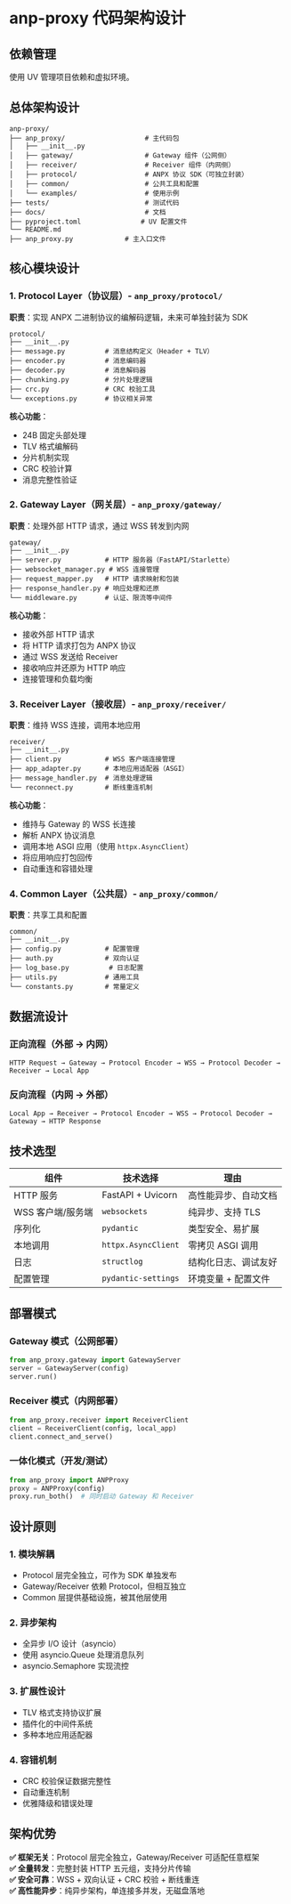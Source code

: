 
# anp-proxy 代码架构设计

## 依赖管理

使用 UV 管理项目依赖和虚拟环境。

## 总体架构设计

```
anp-proxy/
├── anp_proxy/                    # 主代码包
│   ├── __init__.py
│   ├── gateway/                  # Gateway 组件（公网侧）
│   ├── receiver/                 # Receiver 组件（内网侧）
│   ├── protocol/                 # ANPX 协议 SDK（可独立封装）
│   ├── common/                   # 公共工具和配置
│   └── examples/                 # 使用示例
├── tests/                        # 测试代码
├── docs/                         # 文档
├── pyproject.toml               # UV 配置文件
└── README.md
├── anp_proxy.py             # 主入口文件
```

## 核心模块设计

### 1. Protocol Layer（协议层）- `anp_proxy/protocol/`

**职责**：实现 ANPX 二进制协议的编解码逻辑，未来可单独封装为 SDK

```
protocol/
├── __init__.py
├── message.py          # 消息结构定义（Header + TLV）
├── encoder.py          # 消息编码器
├── decoder.py          # 消息解码器
├── chunking.py         # 分片处理逻辑
├── crc.py              # CRC 校验工具
└── exceptions.py       # 协议相关异常
```

**核心功能**：
- 24B 固定头部处理
- TLV 格式编解码
- 分片机制实现
- CRC 校验计算
- 消息完整性验证

### 2. Gateway Layer（网关层）- `anp_proxy/gateway/`

**职责**：处理外部 HTTP 请求，通过 WSS 转发到内网

```
gateway/
├── __init__.py
├── server.py           # HTTP 服务器（FastAPI/Starlette）
├── websocket_manager.py # WSS 连接管理
├── request_mapper.py   # HTTP 请求映射和包装
├── response_handler.py # 响应处理和还原
└── middleware.py       # 认证、限流等中间件
```

**核心功能**：
- 接收外部 HTTP 请求
- 将 HTTP 请求打包为 ANPX 协议
- 通过 WSS 发送给 Receiver
- 接收响应并还原为 HTTP 响应
- 连接管理和负载均衡

### 3. Receiver Layer（接收层）- `anp_proxy/receiver/`

**职责**：维持 WSS 连接，调用本地应用

```
receiver/
├── __init__.py
├── client.py           # WSS 客户端连接管理
├── app_adapter.py      # 本地应用适配器（ASGI）
├── message_handler.py  # 消息处理逻辑
└── reconnect.py        # 断线重连机制
```

**核心功能**：
- 维持与 Gateway 的 WSS 长连接
- 解析 ANPX 协议消息
- 调用本地 ASGI 应用（使用 `httpx.AsyncClient`）
- 将应用响应打包回传
- 自动重连和容错处理

### 4. Common Layer（公共层）- `anp_proxy/common/`

**职责**：共享工具和配置

```
common/
├── __init__.py
├── config.py           # 配置管理
├── auth.py             # 双向认证
├── log_base.py          # 日志配置
├── utils.py            # 通用工具
└── constants.py        # 常量定义
```

## 数据流设计

### 正向流程（外部 → 内网）
```
HTTP Request → Gateway → Protocol Encoder → WSS → Protocol Decoder → Receiver → Local App
```

### 反向流程（内网 → 外部）
```
Local App → Receiver → Protocol Encoder → WSS → Protocol Decoder → Gateway → HTTP Response
```

## 技术选型

| 组件 | 技术选择 | 理由 |
|------|----------|------|
| HTTP 服务 | FastAPI + Uvicorn | 高性能异步、自动文档 |
| WSS 客户端/服务端 | `websockets` | 纯异步、支持 TLS |
| 序列化 | `pydantic` | 类型安全、易扩展 |
| 本地调用 | `httpx.AsyncClient` | 零拷贝 ASGI 调用 |
| 日志 | `structlog` | 结构化日志、调试友好 |
| 配置管理 | `pydantic-settings` | 环境变量 + 配置文件 |

## 部署模式

### Gateway 模式（公网部署）
```python
from anp_proxy.gateway import GatewayServer
server = GatewayServer(config)
server.run()
```

### Receiver 模式（内网部署）
```python
from anp_proxy.receiver import ReceiverClient
client = ReceiverClient(config, local_app)
client.connect_and_serve()
```

### 一体化模式（开发/测试）
```python
from anp_proxy import ANPProxy
proxy = ANPProxy(config)
proxy.run_both()  # 同时启动 Gateway 和 Receiver
```

## 设计原则

### 1. 模块解耦
- Protocol 层完全独立，可作为 SDK 单独发布
- Gateway/Receiver 依赖 Protocol，但相互独立
- Common 层提供基础设施，被其他层使用

### 2. 异步架构
- 全异步 I/O 设计（asyncio）
- 使用 asyncio.Queue 处理消息队列
- asyncio.Semaphore 实现流控

### 3. 扩展性设计
- TLV 格式支持协议扩展
- 插件化的中间件系统
- 多种本地应用适配器

### 4. 容错机制
- CRC 校验保证数据完整性
- 自动重连机制
- 优雅降级和错误处理

## 架构优势

**✅ 框架无关**：Protocol 层完全独立，Gateway/Receiver 可适配任意框架  
**✅ 全量转发**：完整封装 HTTP 五元组，支持分片传输  
**✅ 安全可靠**：WSS + 双向认证 + CRC 校验 + 断线重连  
**✅ 高性能异步**：纯异步架构，单连接多并发，无磁盘落地